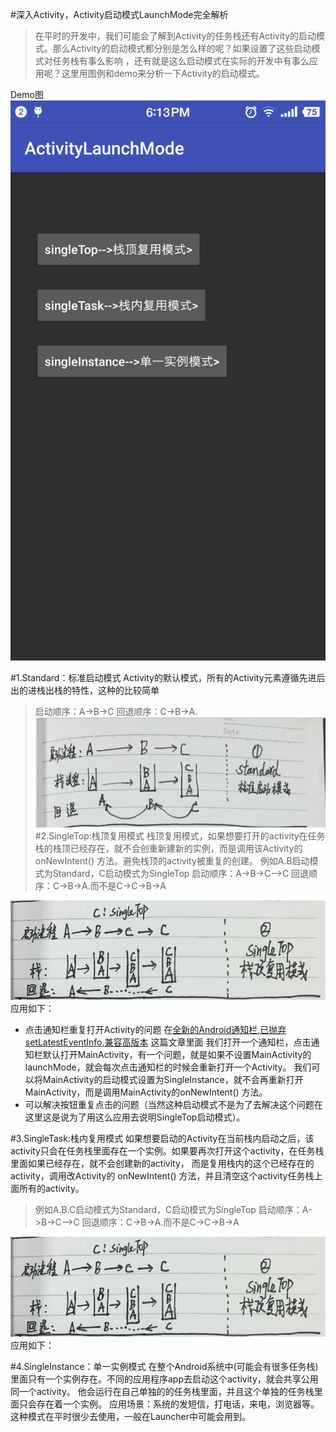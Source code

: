 #深入Activity，Activity启动模式LaunchMode完全解析
>在平时的开发中，我们可能会了解到Activity的任务栈还有Activity的启动模式。那么Activity的启动模式都分别是怎么样的呢？如果设置了这些启动模式对任务栈有事么影响
，还有就是这么启动模式在实际的开发中有事么应用呢？这里用图例和demo来分析一下Activity的启动模式。

Demo图
![Demo图](https://github.com/linglongxin24/ActivityLaunchMode/blob/master/screenshorts/device.png?raw=true)

#1.Standard：标准启动模式
Activity的默认模式，所有的Activity元素遵循先进后出的进栈出栈的特性，这种的比较简单
>启动顺序：A->B->C
>回退顺序：C->B->A.
![Standard](https://github.com/linglongxin24/ActivityLaunchMode/blob/master/screenshorts/standard.png?raw=true)
#2.SingleTop:栈顶复用模式
栈顶复用模式，如果想要打开的activity在任务栈的栈顶已经存在，就不会创重新建新的实例，而是调用该Activity的 onNewIntent() 方法。避免栈顶的activity被重复的创建。
>例如A.B启动模式为Standard，C启动模式为SingleTop
>启动顺序：A->B->C—>C
>回退顺序：C->B->A.而不是C->C->B->A

![SingleTop](https://github.com/linglongxin24/ActivityLaunchMode/blob/master/screenshorts/singleTop.png?raw=true)
应用如下：
* 点击通知栏重复打开Activity的问题
在[全新的Android通知栏,已抛弃setLatestEventInfo,兼容高版本](http://blog.csdn.net/linglongxin24/article/details/53166551) 这篇文章里面
我们打开一个通知栏，点击通知栏默认打开MainActivity，有一个问题，就是如果不设置MainActivity的launchMode，就会每次点击通知栏的时候会重新打开一个Activity。
我们可以将MainActivity的启动模式设置为SingleInstance，就不会再重新打开MainActivity，而是调用MainActivity的onNewIntent() 方法。
* 可以解决按钮重复点击的问题（当然这种启动模式不是为了去解决这个问题在这里这是说为了用这么应用去说明SingleTop启动模式）。

#3.SingleTask:栈内复用模式
如果想要启动的Activity在当前栈内启动之后，该activity只会在任务栈里面存在一个实例。如果要再次打开这个activity，在任务栈里面如果已经存在，就不会创建新的activity，
而是复用栈内的这个已经存在的activity，调用改Activity的 onNewIntent() 方法，并且清空这个activity任务栈上面所有的activity。
>例如A.B.C启动模式为Standard，C启动模式为SingleTop
>启动顺序：A->B->C—>C
>回退顺序：C->B->A.而不是C->C->B->A

![SingleTop](https://github.com/linglongxin24/ActivityLaunchMode/blob/master/screenshorts/singleTop.png?raw=true)
应用如下：

#4.SingleInstance：单一实例模式
在整个Android系统中(可能会有很多任务栈)里面只有一个实例存在。不同的应用程序app去启动这个activity，就会共享公用同一个activity。
他会运行在自己单独的的任务栈里面，并且这个单独的任务栈里面只会存在着一个实例。
应用场景：系统的发短信，打电话，来电，浏览器等。这种模式在平时很少去使用，一般在Launcher中可能会用到。
